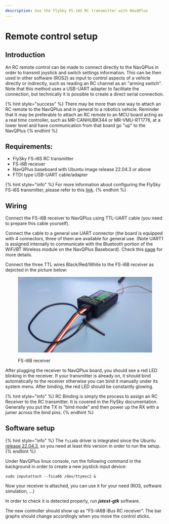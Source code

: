 ```yaml
---
description: Use the FlySky FS-i6S RC transmitter with NavQPlus
---
```


# Remote control setup

## Introduction

An RC remote control can be made to connect directly to the NavQPlus in order to transmit joystick and switch settings information. This can be then used in other software (ROS2) as input to control aspects of a vehicle directly or indirectly, such as reading an RC channel as an "arming switch". Note that this method uses a USB-UART adapter to facilitate the connection, but technically it is possible to create a direct serial connection.

{% hint style="success" %}
There may be more than one way to attach an RC remote to the NavQPlus and in general to a robotics vehicle. Reminder that It may be preferable to attach an RC remote to an MCU board acting as a real time controller, such as MR-CANHUBK344 or MR-VMU-RT1776, at a lower level and have communication from that board go "up" to the NavQPlus &#x20;
{% endhint %}

## Requirements:

* FlySky FS-i6S RC transmitter
* FS-i6B receiver
* NavQPlus baseboard with Ubuntu image release 22.04.3 or above
* FTDI type USB-UART cable/adapter

{% hint style="info" %}
For more information about configuring the FlySky FS-i6S transmitter, please refer to this [link](https://nxp.gitbook.io/hovergames/userguide/radio-controller-setup).
{% endhint %}

## Wiring

Connect the FS-i6B receiver to NavQPlus using TTL-UART cable (you need to prepare this cable yourself).

Connect the cable to a general use UART connector (the board is equipped with 4 connectors, three of them are available for general use. (Note UART1 is assigned internally to communicate with the Bluetooth portion of the WiFi/BT Wireless module on the NavQPlus Baseboard). Check this [page](https://nxp.gitbook.io/8mpnavq/dev-guide/hardware-interfaces/uart) for more details.

Connect the three TTL wires Black/Red/White to the FS-i6B receiver as depicted in the picture below:

<figure><img src="../.gitbook/assets/20190807_150917.jpg" alt=""><figcaption><p>FS-i6B receiver</p></figcaption></figure>

After plugging the receiver to NavQPlus board, you should see a red LED blinking in the receiver. If your transmitter is already on, it should bind automatically to the receiver otherwise you can bind it manually under its system menu. After binding, the red LED should be constantly glowing.

{% hint style="info" %}
RC Binding is simply the process to assign an RC Receiver to the RC transmitter. It is covered in the FlySky documentation. Generally you put the TX in "bind mode"  and then power up the RX with a jumer across the bind pins.
{% endhint %}

## Software setup

{% hint style="info" %}
The `fsia6b` driver is integrated since the Ubuntu [release 22.04.3](https://github.com/rudislabs/navqplus-create3-images/releases/tag/v22.04.3), so you need at least this version in order to run the setup.&#x20;
{% endhint %}

Under NavQPlus linux console, run the following command in the background in order to create a new joystick input device:

```
sudo inputattach --fsia6b /dev/ttymxc2 &
```

Now your receiver is attached, you can use it for your need  (ROS, software simulation, ...)

In order to check it is detected properly, run _**jstest-gtk**_ software.

The new controller should show up as "FS-iA6B iBus RC receiver". The bar graphs should change accordingly when you move the control sticks.

